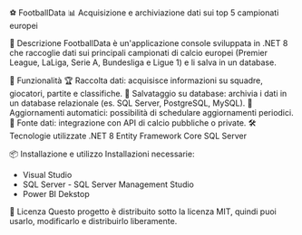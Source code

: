 ⚽ FootballData 📊
Acquisizione e archiviazione dati sui top 5 campionati europei

📌 Descrizione
FootballData è un'applicazione console sviluppata in .NET 8 che raccoglie dati sui principali campionati di calcio europei (Premier League, LaLiga, Serie A, Bundesliga e Ligue 1) e li salva in un database.

🚀 Funzionalità
🏆 Raccolta dati: acquisisce informazioni su squadre, giocatori, partite e classifiche.
💾 Salvataggio su database: archivia i dati in un database relazionale (es. SQL Server, PostgreSQL, MySQL).
🔄 Aggiornamenti automatici: possibilità di schedulare aggiornamenti periodici.
📡 Fonte dati: integrazione con API di calcio pubbliche o private.
🛠️ Tecnologie utilizzate
.NET 8
Entity Framework Core
SQL Server

📦 Installazione e utilizzo
Installazioni necessarie:
- Visual Studio
- SQL Server - SQL Server Management Studio
- Power BI Dekstop

📜 Licenza
Questo progetto è distribuito sotto la licenza MIT, quindi puoi usarlo, modificarlo e distribuirlo liberamente.
